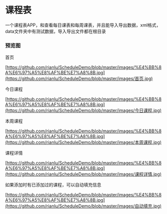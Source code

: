 # 课程表
一个课程表APP，和查看每日课表和每周课表，并且能导入导出数据，xml格式，data文件夹中有测试数据，导入导出文件都在根目录

### 预览图

首页

[https://github.com/rianlu/ScheduleDemo/blob/master/images/%E4%BB%8A%E6%97%A5%E8%AF%BE%E7%A8%8B.jpg](https://github.com/rianlu/ScheduleDemo/blob/master/images/首页.jpg)

今日课程

[https://github.com/rianlu/ScheduleDemo/blob/master/images/%E4%BB%8A%E6%97%A5%E8%AF%BE%E7%A8%8B.jpg](https://github.com/rianlu/ScheduleDemo/blob/master/images/今日课程.jpg)

本周课程

[https://github.com/rianlu/ScheduleDemo/blob/master/images/%E4%BB%8A%E6%97%A5%E8%AF%BE%E7%A8%8B.jpg](https://github.com/rianlu/ScheduleDemo/blob/master/images/本周课程.jpg)

课程详情

[https://github.com/rianlu/ScheduleDemo/blob/master/images/%E4%BB%8A%E6%97%A5%E8%AF%BE%E7%A8%8B.jpg](https://github.com/rianlu/ScheduleDemo/blob/master/images/课程详情.jpg)

如果添加时有已添加过的课程，可以自动填充信息

[https://github.com/rianlu/ScheduleDemo/blob/master/images/%E4%BB%8A%E6%97%A5%E8%AF%BE%E7%A8%8B.jpg](https://github.com/rianlu/ScheduleDemo/blob/master/images/自动填充.jpg)